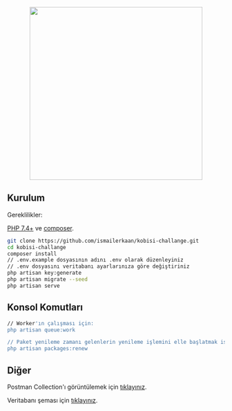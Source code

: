 <p align="center"><a href="https://www.kobisi.com" target="_blank"><img src="https://wwwcdn.kobisi.com/logo-black.png" width="400"></a></p>



## Kurulum

Gereklilikler:

[PHP 7.4+](https://www.google.com/search?client=opera&q=php+7+install&sourceid=opera&ie=UTF-8&oe=UTF-8) ve [composer](https://getcomposer.org).

```sh
git clone https://github.com/ismailerkaan/kobisi-challange.git
cd kobisi-challange
composer install
// .env.example dosyasının adını .env olarak düzenleyiniz
// .env dosyasını veritabanı ayarlarınıza göre değiştiriniz
php artisan key:generate
php artisan migrate --seed
php artisan serve
```

## Konsol Komutları

```sh
// Worker'ın çalışması için:
php artisan queue:work

// Paket yenileme zamanı gelenlerin yenileme işlemini elle başlatmak isterseniz:
php artisan packages:renew
```

## Diğer
Postman Collection'ı görüntülemek için <a href="https://github.com/mindwars/kobisi-challange/blob/master/Kobisi-Challange.postman_collection.json" target="_blank">tıklayınız</a>.

Veritabanı şeması için <a href="https://github.com/mindwars/kobisi-challange/blob/master/database-schema.sql" target="_blank">tıklayınız</a>.
